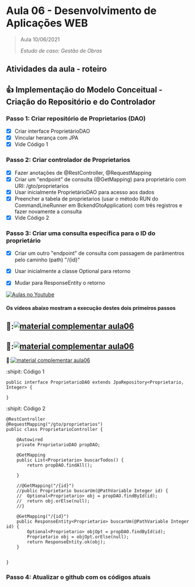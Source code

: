 # Aula 06 - Desenvolvimento de Aplicações WEB

> Aula 10/06/2021
> 
>  *Estudo de caso: Gestão de Obras* 

## Atividades da aula - roteiro

## :+1: Implementação do Modelo Conceitual - Criação do Repositório e do Controlador

### Passo 1: Criar repositório de Proprietarios (DAO)
- [x] Criar interface ProprietárioDAO
- [x] Vincular herança com JPA
- [x] Vide Código 1

### Passo 2: Criar controlador de Proprietarios 
- [x] Fazer anotações de @RestController, @RequestMapping
- [x] Criar um "endpoint" de consulta (@GetMapping) para proprietário com URI: /gto/proprietarios
- [x] Usar inicialmente ProprietárioDAO para acesso aos dados
- [x] Preencher a tabela de proprietarios (usar o método RUN do CommandLineRunner em BckendGtoApplication) com três registros e fazer novamente a consulta
- [x] Vide Código 2

### Passo 3: Criar uma consulta específica para o ID do proprietário
- [x] Criar um outro "endpoint" de consulta com passagem de parâmentros pelo caminho (path) "/{id}"
- [x] Usar inicialmente a classe Optional para retorno
- [x] Mudar para ResponseEntity o retorno


[![Aulas no Youtube](https://github.com/marcoswagner-commits/gestao_obras_aula_daw/blob/cb3e2ea9547f9ddc831277f07919c3e78451eb92/yt-icon.png)](https://www.youtube.com/channel/UCfO-aJxKLqau0TnL0AfNAvA)
####  Os vídeos abaixo mostram a execução destes dois primeiros passos

🥇:[![material complementar aula06](https://github.com/marcoswagner-commits/gestao_obras_aula_daw/blob/d7dfaab16fc7aa70a05cac9ff55b3cd58ce0d385/documentos/Capa_aula06.png)](https://www.youtube.com/watch?v=VHhqVr3YLpM)
-
🥈:[![material complementar aula06](https://github.com/marcoswagner-commits/gestao_obras_aula_daw/blob/d7dfaab16fc7aa70a05cac9ff55b3cd58ce0d385/documentos/Capa_aula06.png)](https://www.youtube.com/watch?v=R9_oUikVjAE)
-
🥉:[![material complementar aula06](https://github.com/marcoswagner-commits/gestao_obras_aula_daw/blob/d7dfaab16fc7aa70a05cac9ff55b3cd58ce0d385/documentos/Capa_aula06.png)](https://www.youtube.com/watch?v=tbziAnjO-34)



:shipit: Código 1
```
public interface ProprietarioDAO extends JpaRepository<Proprietario, Integer> {

}
```

:shipit: Código 2
```
@RestController
@RequestMapping("/gto/proprietarios")
public class ProprietarioController {
	
	@Autowired
	private ProprietarioDAO propDAO;
	
	@GetMapping
	public List<Proprietario> buscarTodos() {
		return propDAO.findAll();
		
	}
	
	//@GetMapping("/{id}")
	//public Proprietario buscarUm(@PathVariable Integer id) {
	//	Optional<Proprietario> obj = propDAO.findById(id);
	//	return obj.orElse(null); 
	//}
	
	@GetMapping("/{id}")
	public ResponseEntity<Proprietario> buscarUm(@PathVariable Integer id) {
		Optional<Proprietario> objOpt = propDAO.findById(id);
		Proprietario obj = objOpt.orElse(null);
		return ResponseEntity.ok(obj);
	}


}
```

### Passo 4: Atualizar o github com os códigos atuais


	
